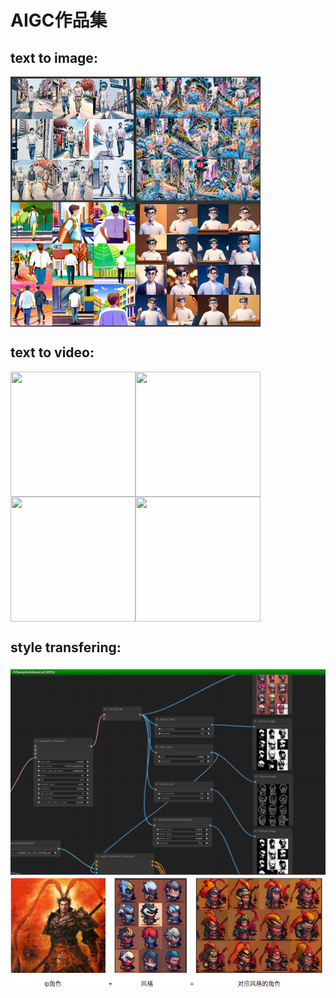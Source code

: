 # AIGC作品集

## text to image:
<p float="left">
<img align="left" src="https://github.com/mummy2358/AIGCsamples/blob/main/samples/images/image1.png" width="200" height="200">
<img align="left" src="https://github.com/mummy2358/AIGCsamples/blob/main/samples/images/image2.png" width="200" height="200">
<img align="left" src="https://github.com/mummy2358/AIGCsamples/blob/main/samples/images/image3.png" width="200" height="200">
<img align="left" src="https://github.com/mummy2358/AIGCsamples/blob/main/samples/images/image4.JPEG" width="200" height="200">
</p>
<br clear="left"/>

## text to video:
<p float="left">
<img align="left" src="https://github.com/mummy2358/AIGCsamples/blob/main/samples/gifs/gif1.gif" width="200" height="200">
<img align="left" src="https://github.com/mummy2358/AIGCsamples/blob/main/samples/gifs/gif2.gif" width="200" height="200">
<img align="left" src="https://github.com/mummy2358/AIGCsamples/blob/main/samples/gifs/gif3.gif" width="200" height="200">
<img align="left" src="https://github.com/mummy2358/AIGCsamples/blob/main/samples/gifs/gif4.gif" width="200" height="200">
</p>
<br clear="left">

## style transfering:
![](https://github.com/mummy2358/AIGCsamples/blob/main/samples/images/image5.png)
![](https://github.com/mummy2358/AIGCsamples/blob/main/samples/images/image6.png)

